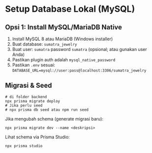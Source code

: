 # Setup Database Lokal (MySQL)

## Opsi 1: Install MySQL/MariaDB Native
1. Install MySQL 8 atau MariaDB (Windows installer)
2. Buat database: `sumatra_jewelry`
3. Buat user: `sumatra` password `sumatra` (opsional; atau gunakan user Anda)
4. Pastikan plugin auth adalah `mysql_native_password`
5. Pastikan `.env` sesuai: `DATABASE_URL=mysql://user:pass@localhost:3306/sumatra_jewelry`

## Migrasi & Seed
```
# di folder backend
npx prisma migrate deploy
# Jika perlu seed
# npx prisma db seed atau npm run seed
```

Jika mengubah schema (generate migrasi baru):
```
npx prisma migrate dev --name <deskripsi>
```

Lihat schema via Prisma Studio:
```
npx prisma studio
```
